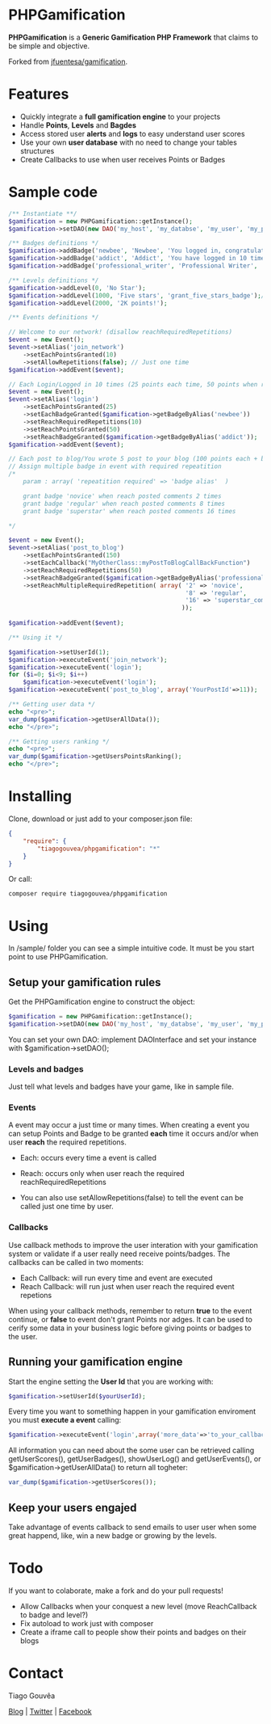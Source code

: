 PHPGamification
===============

**PHPGamification** is a **Generic Gamification PHP Framework** that claims to be simple and objective.

Forked from [jfuentesa/gamification](https://github.com/jfuentesa/gengamification).

# Features

* Quickly integrate a **full gamification engine** to your projects
* Handle **Points**, **Levels** and **Bagdes**
* Access stored user **alerts** and **logs** to easy understand user scores
* Use your own **user database** with no need to change your tables structures
* Create Callbacks to use when user receives Points or Badges

# Sample code

```php
/** Instantiate **/
$gamification = new PHPGamification::getInstance();
$gamification->setDAO(new DAO('my_host', 'my_databse', 'my_user', 'my_pass'));

/** Badges definitions */
$gamification->addBadge('newbee', 'Newbee', 'You logged in, congratulations!');
$gamification->addBadge('addict', 'Addict', 'You have logged in 10 times');
$gamification->addBadge('professional_writer', 'Professional Writer', 'You must write a book! 50 posts!!');

/** Levels definitions */
$gamification->addLevel(0, 'No Star');
$gamification->addLevel(1000, 'Five stars', 'grant_five_stars_badge');// Execute event: grant_five_stars_badge
$gamification->addLevel(2000, '2K points!');

/** Events definitions */

// Welcome to our network! (disallow reachRequiredRepetitions)
$event = new Event();
$event->setAlias('join_network')
    ->setEachPointsGranted(10)
    ->setAllowRepetitions(false); // Just one time
$gamification->addEvent($event);

// Each Login/Logged in 10 times (25 points each time, 50 points when reach 10 times)
$event = new Event();
$event->setAlias('login')
    ->setEachPointsGranted(25)
    ->setEachBadgeGranted($gamification->getBadgeByAlias('newbee'))
    ->setReachRequiredRepetitions(10)
    ->setReachPointsGranted(50)
    ->setReachBadgeGranted($gamification->getBadgeByAlias('addict'));
$gamification->addEvent($event);

// Each post to blog/You wrote 5 post to your blog (100 points each + badge, 1000 points reach)
// Assign multiple badge in event with required repeatition 
/*
    param : array( 'repeatition required' => 'badge alias'  )

    grant badge 'novice' when reach posted comments 2 times
    grant badge 'regular' when reach posted comments 8 times
    grant badge 'superstar' when reach posted comments 16 times

*/

$event = new Event();
$event->setAlias('post_to_blog')
    ->setEachPointsGranted(150)
    ->setEachCallback("MyOtherClass::myPostToBlogCallBackFunction")
    ->setReachRequiredRepetitions(50)
    ->setReachBadgeGranted($gamification->getBadgeByAlias('professional_writer'))
    ->setReachMultipleRequiredRepetition( array( '2' => 'novice',
                                                 '8' => 'regular',
                                                 '16' => 'superstar_comment_posting'
                                                ));
    
$gamification->addEvent($event);

/** Using it */

$gamification->setUserId(1);
$gamification->executeEvent('join_network');
$gamification->executeEvent('login');
for ($i=0; $i<9; $i++)
    $gamification->executeEvent('login');
$gamification->executeEvent('post_to_blog', array('YourPostId'=>11));

/** Getting user data */
echo "<pre>";
var_dump($gamification->getUserAllData());
echo "</pre>";

/** Getting users ranking */
echo "<pre>";
var_dump($gamification->getUsersPointsRanking();
echo "</pre>";
```


# Installing

Clone, download or just add to your composer.json file:
```json
{
    "require": {
        "tiagogouvea/phpgamification": "*"
    }
}
```

Or call:

```shell
composer require tiagogouvea/phpgamification
```

# Using

In /sample/ folder you can see a simple intuitive code. It must be you start point to use PHPGamification.

## Setup your gamification rules

Get the PHPGamification engine to construct the object:

```php
$gamification = new PHPGamification::getInstance();
$gamification->setDAO(new DAO('my_host', 'my_databse', 'my_user', 'my_pass'));
```

You can set your own DAO: implement DAOInterface and set your instance with $gamification->setDAO();

### Levels and badges

Just tell what levels and badges have your game, like in sample file.

### Events

A event may occur a just time or many times. When creating a event you can setup Points and Badge to be granted **each** time it occurs and/or when user **reach** the required repetitions.

* Each: occurs every time a event is called
* Reach: occurs only when user reach the required reachRequiredRepetitions

* You can also use setAllowRepetitions(false) to tell the event can be called just one time by user.

### Callbacks

Use callback methods to improve the user interation with your gamification system or validate if a user really need receive points/badges. The callbacks can be called in two moments:

* Each Callback: will run every time and event are executed
* Reach Callback: will run just when user reach the required event repetions

When using your callback methods, remember to return **true** to the event continue, or **false** to event don't grant Points nor adges.
It can be used to cerify some data in your business logic before giving points or badges to the user.

## Running your gamification engine

Start the engine setting the **User Id** that you are working with:

```php
$gamification->setUserId($yourUserId);
```

Every time you want to something happen in your gamification enviroment you must **execute a event** calling:

```php
$gamification->executeEvent('login',array('more_data'=>'to_your_callback'));
```

All information you can need about the some user can be retrieved calling getUserScores(), getUserBadges(), showUserLog() and getUserEvents(), or $gamification->getUserAllData() to return all togheter:

```php
var_dump($gamification->getUserScores());
```

## Keep your users engajed

Take advantage of events callback to send emails to user user when some great happend, like, win a new badge or growing by the levels.

# Todo

If you want to colaborate, make a fork and do your pull requests!

* Allow Callbacks when your conquest a new level (move ReachCallback to badge and level?)
* Fix autoload to work just with composer
* Create a iframe call to people show their points and badges on their blogs

# Contact

Tiago Gouvêa

[Blog](http://www.tiagogouvea.com.br) | [Twitter](https://twitter.com/TiagoGouvea) | [Facebook](https://www.facebook.com/tiagogouvea)
